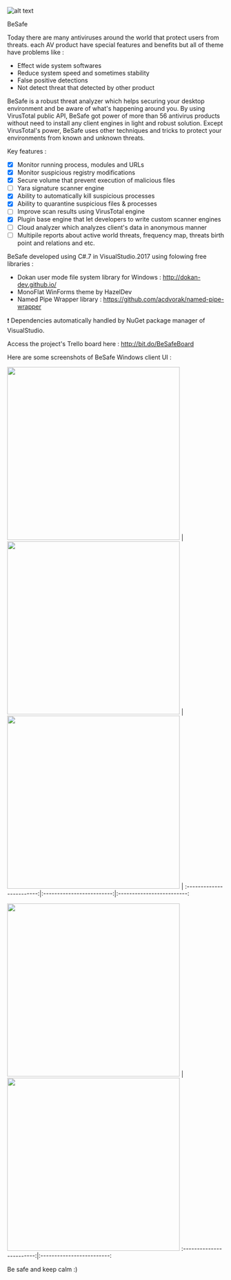 ![alt text](https://github.com/MojtabaTajik/BeSafe/blob/master/Resources/Besaf_Logo.png)

BeSafe

Today there are many antiviruses around the world that protect users from threats. each AV product have special features and benefits but all of theme have problems like :

- Effect wide system softwares
- Reduce system speed and sometimes stability
- False positive detections
- Not detect threat that detected by other product

BeSafe is a robust threat analyzer which helps securing your desktop environment and be aware of what's happening around you.
By using VirusTotal public API, BeSafe got power of more than 56 antivirus products without need to install any client engines in light and robust solution.
Except VirusTotal's power, BeSafe uses other techniques and tricks to protect your environments from known and unknown threats.

Key features :

- [x] Monitor running process, modules and URLs
- [x] Monitor suspicious registry modifications
- [x] Secure volume that prevent execution of malicious files
- [ ] Yara signature scanner engine
- [x] Ability to automatically kill suspicious processes
- [x] Ability to quarantine suspicious files & processes
- [ ] Improve scan results using VirusTotal engine
- [x] Plugin base engine that let developers to write custom scanner engines
- [ ] Cloud analyzer which analyzes client's data in anonymous manner
- [ ] Multipile reports about active world threats, frequency map, threats birth point and relations and etc.

BeSafe developed using C#.7 in VisualStudio.2017 using folowing free libraries :

- Dokan user mode file system library for Windows : http://dokan-dev.github.io/
- MonoFlat WinForms theme by HazelDev
- Named Pipe Wrapper library                      : https://github.com/acdvorak/named-pipe-wrapper

:exclamation: Dependencies automatically handled by NuGet package manager of VisualStudio.

Access the project's Trello board here : http://bit.do/BeSafeBoard

Here are some screenshots of BeSafe Windows client UI :

<img width="400" src="https://raw.githubusercontent.com/MojtabaTajik/BeSafe/master/Resources/UI%20Screenshots/UI_Configuration.png"> |
<img width="400" src="https://raw.githubusercontent.com/MojtabaTajik/BeSafe/master/Resources/UI%20Screenshots/UI_Plugins.png"> |
<img width="400" src="https://raw.githubusercontent.com/MojtabaTajik/BeSafe/master/Resources/UI%20Screenshots/UI_Account.png"> |
:------------------------:|:-------------------------:|:-------------------------:

 <img width="400" src="https://raw.githubusercontent.com/MojtabaTajik/BeSafe/master/Resources/UI%20Screenshots/UI_ThreatInfo.png"> |
 <img width="400" src="https://raw.githubusercontent.com/MojtabaTajik/BeSafe/master/Resources/UI%20Screenshots/UI_LogHistory.png">
:------------------------:|:-------------------------:

Be safe and keep calm :)
